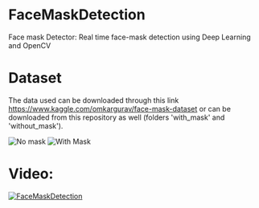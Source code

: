 # FaceMaskDetection
Face mask Detector: Real time face-mask detection using Deep Learning and OpenCV

# Dataset
The data used can be downloaded through this link https://www.kaggle.com/omkargurav/face-mask-dataset or can be downloaded from this repository as well (folders 'with_mask' and 'without_mask'). 

![No mask](https://user-images.githubusercontent.com/15236517/101670609-605d6f80-3a21-11eb-8026-355d0cfd10a6.png)
![With Mask](https://user-images.githubusercontent.com/15236517/101670617-63586000-3a21-11eb-9c20-bd4ef7b9829c.png)

# Video:
[![FaceMaskDetection](https://img.youtube.com/vi/E9NNBTYL318/)](https://www.youtube.com/watch?v=E9NNBTYL318)
